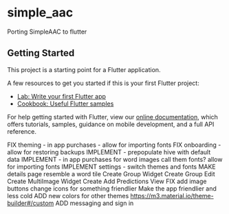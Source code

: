 # simple_aac

Porting SimpleAAC to flutter

## Getting Started

This project is a starting point for a Flutter application.

A few resources to get you started if this is your first Flutter project:

- [Lab: Write your first Flutter app](https://flutter.dev/docs/get-started/codelab)
- [Cookbook: Useful Flutter samples](https://flutter.dev/docs/cookbook)

For help getting started with Flutter, view our
[online documentation](https://flutter.dev/docs), which offers tutorials,
samples, guidance on mobile development, and a full API reference.


[//]: # (TODO)
FIX theming - in app purchases - allow for importing fonts 
FIX onboarding - allow for restoring backups
IMPLEMENT - prepopulate hive with default data 
IMPLEMENT - in app purchases for word images call them fonts? allow for importing fonts
IMPLEMENT settings - switch themes and fonts
MAKE details page resemble a word tile 
Create Group Widget
Create Group Edit
Create MultiImage Widget
Create Add Predictions View
FIX add image buttons change icons for something friendlier
Make the app friendlier and less cold
ADD new colors for other themes https://m3.material.io/theme-builder#/custom
ADD messaging and sign in


